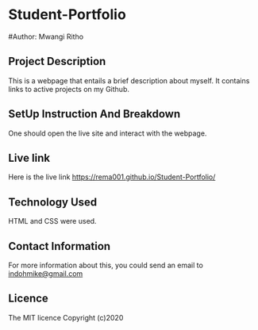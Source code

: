 # Student-Portfolio
#Author: Mwangi Ritho

## Project Description
This is a webpage that entails a brief description about myself. It contains links to active projects on my Github.
## SetUp Instruction And Breakdown
One should open the live site and interact with the webpage.

## Live link
Here is the live link https://rema001.github.io/Student-Portfolio/

## Technology Used
HTML and CSS  were used.

## Contact Information
For more information about this, you could send an email to indohmike@gmail.com

## Licence
The MIT licence
Copyright (c)2020

